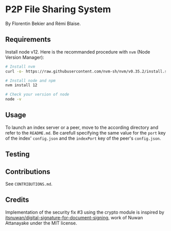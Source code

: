 # P2P File Sharing System

By Florentin Bekier and Rémi Blaise.

## Requirements

Install node v12. Here is the recommanded procedure with `nvm` (Node Version Manager):
```bash
# Install nvm
curl -o- https://raw.githubusercontent.com/nvm-sh/nvm/v0.35.2/install.sh | bash

# Install node and npm
nvm install 12

# Check your version of node
node -v
```

## Usage

To launch an index server or a peer, move to the according directory and refer to the `README.md`.
Be carefull specifying the same value for the `port` key of the index' `config.json` and the `indexPort` key of the peer's `config.json`.

## Testing


## Contributions

See `CONTRIBUTIONS.md`.

## Credits

Implementation of the security fix #3 using the crypto module is inspired by [itsnuwan/digital-signature-for-document-signing](https://github.com/itsnuwan/digital-signature-for-document-signing), work of Nuwan Attanayake under the MIT license.
